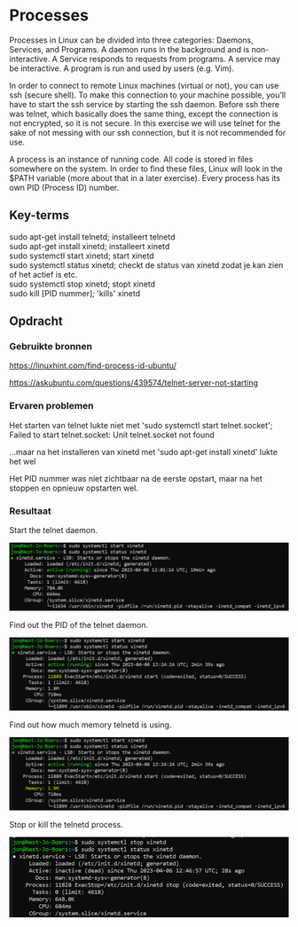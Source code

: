 # Processes

Processes in Linux can be divided into three categories: Daemons, Services, and Programs.
A daemon runs in the background and is non-interactive. A Service responds to requests from programs. A service may be interactive. A program is run and used by users (e.g. Vim).

In order to connect to remote Linux machines (virtual or not), you can use ssh (secure shell). To make this connection to your machine possible, you’ll have to start the ssh service by starting the ssh daemon. Before ssh there was telnet, which basically does the same thing, except the connection is not encrypted, so it is not secure. In this exercise we will use telnet for the sake of not messing with our ssh connection, but it is not recommended for use.

A process is an instance of running code. All code is stored in files somewhere on the system. In order to find these files, Linux will look in the $PATH variable (more about that in a later exercise). Every process has its own PID (Process ID) number.

## Key-terms

sudo apt-get install telnetd; installeert telnetd  
sudo apt-get install xinetd; installeert xinetd  
sudo systemctl start xinetd; start xinetd  
sudo systemctl status xinetd; checkt de status van xinetd zodat je kan zien of het actief is etc.   
sudo systemctl stop xinetd; stopt xinetd  
sudo kill [PID nummer]; 'kills' xinetd  

## Opdracht
### Gebruikte bronnen

https://linuxhint.com/find-process-id-ubuntu/

https://askubuntu.com/questions/439574/telnet-server-not-starting

### Ervaren problemen

Het starten van telnet lukte niet met 'sudo systemctl start telnet.socket';
Failed to start telnet.socket: Unit telnet.socket not found

...maar na het installeren van xinetd met 'sudo apt-get install xinetd' lukte het wel

Het PID nummer was niet zichtbaar na de eerste opstart, maar na het stoppen en opnieuw opstarten wel.

### Resultaat

Start the telnet daemon.

![vraag1](../00_includes/Processes1.PNG)

Find out the PID of the telnet daemon.

![vraag2](../00_includes/Processes2.PNG)

Find out how much memory telnetd is using.

![vraag3](../00_includes/Processes3.PNG)

Stop or kill the telnetd process.

![vraag4](../00_includes/Processes4.PNG)

